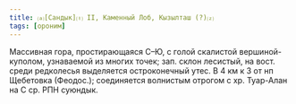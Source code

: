 ```yaml
---
title: ⒜[Сандык]⒯ II, Каменный Лоб, Кызылташ (?)⒵
tags: [ороним]
---
```


Массивная гора, простирающаяся С–Ю, с голой скалистой вершиной-куполом,
узнаваемой из многих точек; зап. склон лесистый, на вост. среди редколесья
выделяется остроконечный утес. В 4 км к З от нп Щебетовка (Феодос.); соединяется
волнистым отрогом с хр. Туар-Алан на С ср. РПН суюндык.
